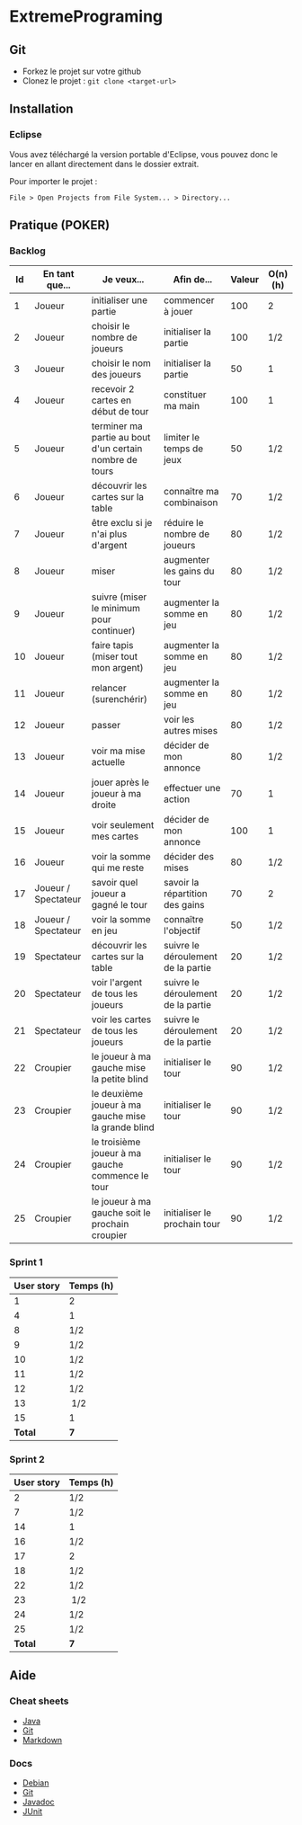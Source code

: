 # ExtremePrograming

## Git

* Forkez le projet sur votre github
* Clonez le projet : `git clone <target-url>`

## Installation

### Eclipse

Vous avez téléchargé la version portable d'Eclipse, vous pouvez donc le lancer en allant directement dans le dossier extrait.

Pour importer le projet :
```
File > Open Projects from File System... > Directory...
```
## Pratique (POKER)

### Backlog

Id | En tant que... | Je veux... | Afin de... | Valeur | O(n) (h)
--- | --- | --- | --- | --- | ---
1 | Joueur | initialiser une partie | commencer à jouer | 100 | 2
2 | Joueur | choisir le nombre de joueurs | initialiser la partie | 100 | 1/2
3 | Joueur | choisir le nom des joueurs | initialiser la partie | 50 | 1
4 | Joueur | recevoir 2 cartes en début de tour | constituer ma main | 100 | 1
5 | Joueur | terminer ma partie au bout d'un certain nombre de tours | limiter le temps de jeux | 50 | 1/2
6 | Joueur | découvrir les cartes sur la table | connaître ma combinaison | 70 | 1/2
7 | Joueur | être exclu si je n'ai plus d'argent | réduire le nombre de joueurs | 80 | 1/2
8 | Joueur | miser | augmenter les gains du tour | 80 | 1/2
9 | Joueur | suivre (miser le minimum pour continuer) | augmenter la somme en jeu | 80 | 1/2
10 | Joueur | faire tapis (miser tout mon argent) | augmenter la somme en jeu | 80 | 1/2
11 | Joueur | relancer (surenchérir) | augmenter la somme en jeu | 80 | 1/2
12 | Joueur | passer | voir les autres mises | 80 | 1/2
13 | Joueur | voir ma mise actuelle | décider de mon annonce | 80 | 1/2
14 | Joueur | jouer après le joueur à ma droite | effectuer une action | 70 | 1
15 | Joueur | voir seulement mes cartes | décider de mon annonce | 100 | 1
16 | Joueur | voir la somme qui me reste | décider des mises | 80 | 1/2
17 | Joueur / Spectateur | savoir quel joueur a gagné le tour | savoir la répartition des gains | 70 | 2
18 | Joueur / Spectateur | voir la somme en jeu | connaître l'objectif | 50 | 1/2
19 | Spectateur | découvrir les cartes sur la table | suivre le déroulement de la partie | 20 | 1/2
20 | Spectateur | voir l'argent de tous les joueurs | suivre le déroulement de la partie | 20 | 1/2
21 | Spectateur | voir les cartes de tous les joueurs | suivre le déroulement de la partie | 20 | 1/2
22 | Croupier | le joueur à ma gauche mise la petite blind | initialiser le tour | 90 | 1/2
23 | Croupier | le deuxième joueur à ma gauche mise la grande blind | initialiser le tour | 90 | 1/2
24 | Croupier | le troisième joueur à ma gauche commence le tour | initialiser le tour | 90 | 1/2
25 | Croupier | le joueur à ma gauche soit le prochain croupier | initialiser le prochain tour | 90 | 1/2

### Sprint 1

User story | Temps (h)
--- | ---
1 | 2
4 | 1
8 | 1/2
9 | 1/2
10 | 1/2
11 | 1/2
12 | 1/2
13 | 1/2
15 | 1
**Total** | **7**

### Sprint 2

User story | Temps (h)
--- | ---
2 | 1/2
7 | 1/2
14 | 1
16 | 1/2
17 | 2
18 | 1/2
22 | 1/2
23 | 1/2
24 | 1/2
25 | 1/2
**Total** | **7**


## Aide

### Cheat sheets

* [Java](https://introcs.cs.princeton.edu/java/11cheatsheet/ "Java Programing Cheatsheet")
* [Git](https://www.git-tower.com/blog/posts/git-cheat-sheet "Git Tower")
* [Markdown](https://github.com/adam-p/markdown-here/wiki/Markdown-Cheatsheet "Markdown Cheat Sheet by Adam Pritchard")

### Docs

* [Debian](https://www.debian.org/doc/manuals/refcard/refcard "Debian Doc")
* [Git](https://git-scm.com/documentation "Git SCM doc")
* [Javadoc](https://docs.oracle.com/javase/8/docs/api/ "Java 8 Doc")
* [JUnit](http://junit.org/junit4/javadoc/latest/ "JUnit Doc")
